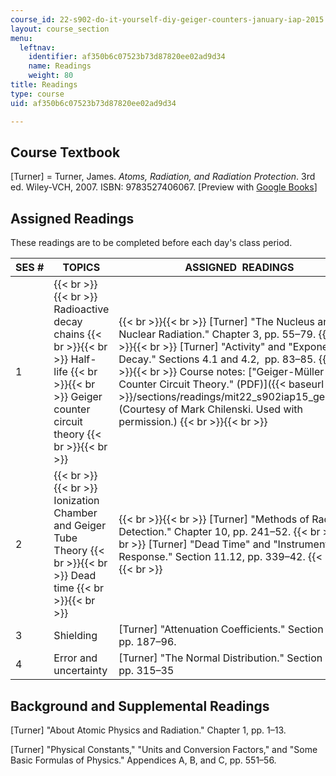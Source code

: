 ```yaml
---
course_id: 22-s902-do-it-yourself-diy-geiger-counters-january-iap-2015
layout: course_section
menu:
  leftnav:
    identifier: af350b6c07523b73d87820ee02ad9d34
    name: Readings
    weight: 80
title: Readings
type: course
uid: af350b6c07523b73d87820ee02ad9d34

---
```


Course Textbook
---------------

\[Turner\] = Turner, James. _Atoms, Radiation, and Radiation Protection_. 3rd ed. Wiley-VCH, 2007. ISBN: 9783527406067. \[Preview with [Google Books](http://books.google.com/books?id=-NjMPZEt2yUC&pg=PAfrontcover)\]

Assigned Readings
-----------------

These readings are to be completed before each day's class period.

| SES # | TOPICS | ASSIGNED  READINGS |
| --- | --- | --- |
| 1 |  {{< br >}}{{< br >}} Radioactive decay chains {{< br >}}{{< br >}} Half-life {{< br >}}{{< br >}} Geiger counter circuit theory {{< br >}}{{< br >}}  |  {{< br >}}{{< br >}} \[Turner\] "The Nucleus and Nuclear Radiation." Chapter 3, pp. 55–79. {{< br >}}{{< br >}} \[Turner\] "Activity" and "Exponential Decay." Sections 4.1 and 4.2,  pp. 83–85. {{< br >}}{{< br >}} Course notes: ["Geiger-Müller Counter Circuit Theory." (PDF)]({{< baseurl >}}/sections/readings/mit22_s902iap15_geigr_ckt) (Courtesy of Mark Chilenski. Used with permission.) {{< br >}}{{< br >}}  |
| 2 |  {{< br >}}{{< br >}} Ionization Chamber and Geiger Tube Theory {{< br >}}{{< br >}} Dead time {{< br >}}{{< br >}}  |  {{< br >}}{{< br >}} \[Turner\] "Methods of Radiation Detection." Chapter 10, pp. 241–52. {{< br >}}{{< br >}} \[Turner\] "Dead Time" and "Instrument Response." Section 11.12, pp. 339–42. {{< br >}}{{< br >}}  |
| 3 | Shielding | \[Turner\] "Attenuation Coefficients." Section 8.7, pp. 187–96. |
| 4 | Error and uncertainty | \[Turner\] "The Normal Distribution." Section 11.6, pp. 315–35 

Background and Supplemental Readings
------------------------------------

\[Turner\] "About Atomic Physics and Radiation." Chapter 1, pp. 1–13.

\[Turner\] "Physical Constants," "Units and Conversion Factors," and "Some Basic Formulas of Physics." Appendices A, B, and C, pp. 551–56.